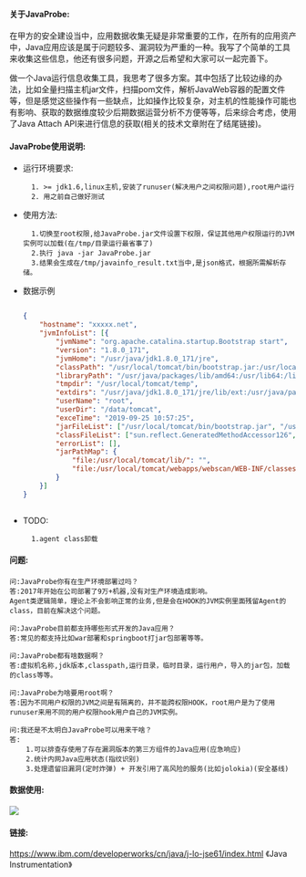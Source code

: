 #### 关于JavaProbe:

在甲方的安全建设当中，应用数据收集无疑是非常重要的工作，在所有的应用资产中，Java应用应该是属于问题较多、漏洞较为严重的一种。我写了个简单的工具来收集这些信息，他还有很多问题，开源之后希望和大家可以一起完善下。

做一个Java运行信息收集工具，我思考了很多方案。其中包括了比较边缘的办法，比如全量扫描主机jar文件，扫描pom文件，解析JavaWeb容器的配置文件等，但是感觉这些操作有一些缺点，比如操作比较复杂，对主机的性能操作可能也有影响、获取的数据维度较少后期数据运营分析不方便等等，后来综合考虑，使用了Java Attach API来进行信息的获取(相关的技术文章附在了结尾链接)。


#### JavaProbe使用说明:
    
* 运行环境要求:    

        1. >= jdk1.6,linux主机,安装了runuser(解决用户之间权限问题),root用户运行
        2. 用之前自己做好测试


* 使用方法:

        1.切换至root权限,给JavaProbe.jar文件设置下权限，保证其他用户权限运行的JVM实例可以加载(在/tmp/目录运行最省事了)
        2.执行 java -jar JavaProbe.jar
        3.结果会生成在/tmp/javainfo_result.txt当中,是json格式，根据所需解析存储。
        
* 数据示例


    ```json
    
    {
        "hostname": "xxxxx.net",
        "jvmInfoList": [{
            "jvmName": "org.apache.catalina.startup.Bootstrap start",
            "version": "1.8.0_171",
            "jvmHome": "/usr/java/jdk1.8.0_171/jre",
            "classPath": "/usr/local/tomcat/bin/bootstrap.jar:/usr/local/tomcat/bin/tomcat-juli.jar",
            "libraryPath": "/usr/java/packages/lib/amd64:/usr/lib64:/lib64:/lib:/usr/lib",
            "tmpdir": "/usr/local/tomcat/temp",
            "extdirs": "/usr/java/jdk1.8.0_171/jre/lib/ext:/usr/java/packages/lib/ext",
            "userName": "root",
            "userDir": "/data/tomcat",
            "exceTime": "2019-09-25 10:57:25",
            "jarFileList": ["/usr/local/tomcat/bin/bootstrap.jar", "/usr/local/tomca/webapps/webscan/WEB-INF/lib/fastjson-1.2.58.jar", "....."],
            "classFileList": ["sun.reflect.GeneratedMethodAccessor126", "....."],
            "errorList": [],
            "jarPathMap": {
                "file:/usr/local/tomcat/lib/": "",
                "file:/usr/local/tomcat/webapps/webscan/WEB-INF/classes/": ""
            }
        }]
    }
        
    ``` 
    
* TODO:

        1.agent class卸载

#### 问题:
    
    问:JavaProbe你有在生产环境部署过吗？ 
    答:2017年开始在公司部署了9万+机器,没有对生产环境造成影响。
    Agent类逻辑简单，理论上不会影响正常的业务,但是会在HOOK的JVM实例里面残留Agent的class，目前在解决这个问题。

    问:JavaProbe目前都支持哪些形式开发的Java应用？
    答:常见的都支持比如war部署和springboot打jar包部署等等。

    问:JavaProbe都有啥数据啊？  
    答:虚拟机名称,jdk版本,classpath,运行目录，临时目录，运行用户，导入的jar包，加载的class等等。

    问:JavaProbe为啥要用root啊？
    答:因为不同用户权限的JVM之间是有隔离的，并不能跨权限HOOK，root用户是为了使用runuser来用不同的用户权限hook用户自己的JVM实例。

    问:我还是不太明白JavaProbe可以用来干啥？
    答:
        1.可以排查存使用了存在漏洞版本的第三方组件的Java应用(应急响应)
        2.统计内网Java应用状态(指纹识别)
        3.处理遗留旧漏洞(定时炸弹) + 开发引用了高风险的服务(比如jolokia)(安全基线)


#### 数据使用:
![](https://i.bmp.ovh/imgs/2019/09/df7b2af94f8da804.png)

#### 链接:
https://www.ibm.com/developerworks/cn/java/j-lo-jse61/index.html 《Java Instrumentation》

